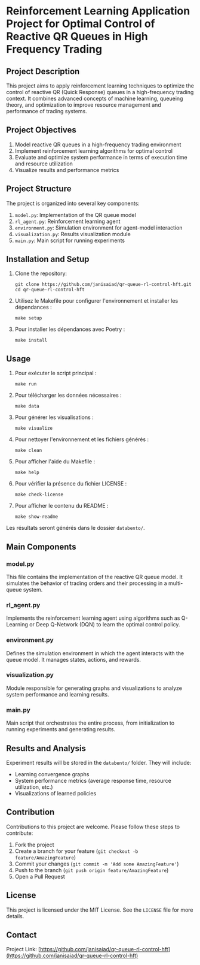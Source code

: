 # Reinforcement Learning Application Project for Optimal Control of Reactive QR Queues in High Frequency Trading

## Project Description

This project aims to apply reinforcement learning techniques to optimize the control of reactive QR (Quick Response) queues in a high-frequency trading context. It combines advanced concepts of machine learning, queueing theory, and optimization to improve resource management and performance of trading systems.

## Project Objectives

1. Model reactive QR queues in a high-frequency trading environment
2. Implement reinforcement learning algorithms for optimal control
3. Evaluate and optimize system performance in terms of execution time and resource utilization
4. Visualize results and performance metrics

## Project Structure

The project is organized into several key components:

1. `model.py`: Implementation of the QR queue model
2. `rl_agent.py`: Reinforcement learning agent
3. `environment.py`: Simulation environment for agent-model interaction
4. `visualization.py`: Results visualization module
5. `main.py`: Main script for running experiments

## Installation and Setup

1. Clone the repository:
   ```
   git clone https://github.com/janisaiad/qr-queue-rl-control-hft.git
   cd qr-queue-rl-control-hft
   ```

2. Utilisez le Makefile pour configurer l'environnement et installer les dépendances :
   ```
   make setup
   ```

3. Pour installer les dépendances avec Poetry :
   ```
   make install
   ```

## Usage

1. Pour exécuter le script principal :
   ```
   make run
   ```

2. Pour télécharger les données nécessaires :
   ```
   make data
   ```

3. Pour générer les visualisations :
   ```
   make visualize
   ```

4. Pour nettoyer l'environnement et les fichiers générés :
   ```
   make clean
   ```

5. Pour afficher l'aide du Makefile :
   ```
   make help
   ```

6. Pour vérifier la présence du fichier LICENSE :
   ```
   make check-license
   ```

7. Pour afficher le contenu du README :
   ```
   make show-readme
   ```

Les résultats seront générés dans le dossier `databento/`.

## Main Components

### model.py

This file contains the implementation of the reactive QR queue model. It simulates the behavior of trading orders and their processing in a multi-queue system.

### rl_agent.py

Implements the reinforcement learning agent using algorithms such as Q-Learning or Deep Q-Network (DQN) to learn the optimal control policy.

### environment.py

Defines the simulation environment in which the agent interacts with the queue model. It manages states, actions, and rewards.

### visualization.py

Module responsible for generating graphs and visualizations to analyze system performance and learning results.

### main.py

Main script that orchestrates the entire process, from initialization to running experiments and generating results.

## Results and Analysis

Experiment results will be stored in the `databento/` folder. They will include:

- Learning convergence graphs
- System performance metrics (average response time, resource utilization, etc.)
- Visualizations of learned policies

## Contribution

Contributions to this project are welcome. Please follow these steps to contribute:

1. Fork the project
2. Create a branch for your feature (`git checkout -b feature/AmazingFeature`)
3. Commit your changes (`git commit -m 'Add some AmazingFeature'`)
4. Push to the branch (`git push origin feature/AmazingFeature`)
5. Open a Pull Request

## License

This project is licensed under the MIT License. See the `LICENSE` file for more details.

## Contact

Project Link: [https://github.com/janisaiad/qr-queue-rl-control-hft](https://github.com/janisaiad/qr-queue-rl-control-hft)
